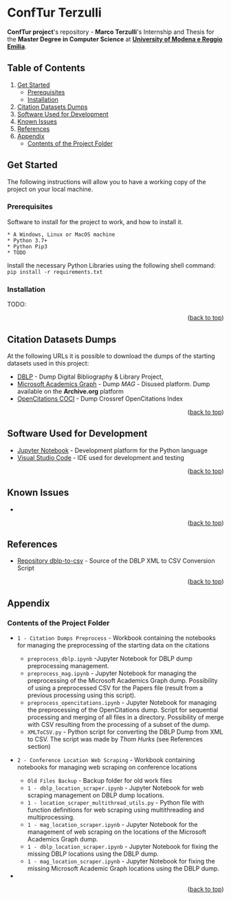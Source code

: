 # ConfTur Terzulli
**ConfTur project**'s repository - **Marco Terzulli**'s Internship and Thesis for the **Master Degree in Computer Science** at [**University of Modena e Reggio Emilia**](https://www.unimore.it/).

## Table of Contents
<ol>
	<li>
		<a href="#get-started">Get Started</a>
		<ul>
			<li><a href="#prerequisites">Prerequisites</a></li>
			<li><a href="#installation">Installation</a></li>
		</ul>
	</li>
	<li><a href="#citation-datasets-dumps">Citation Datasets Dumps</a></li>
	<li><a href="#software--used-for-developmento">Software Used for Development</a></li>
	<li><a href="#known-issues">Known Issues</a></li>
	<li><a href="#references">References</a></li>
	<li>
		<a href="#appendix">Appendix</a>
		<ul>
			<li><a href="#contents-of-the-project-folder">Contents of the Project Folder</a></li>
		</ul>
	</li>
</ol>
 
 
## Get Started

The following instructions will allow you to have a working copy of the project on your local machine.

### Prerequisites

Software to install for the project to work, and how to install it.

```
* A Windows, Linux or MacOS machine
* Python 3.7+
* Python Pip3
* TODO
```

Install the necessary Python Libraries using the following shell command: ```pip install -r requirements.txt```

### Installation

TODO: <br />

<p align="right">(<a href="#top">back to top</a>)</p>



## Citation Datasets Dumps
At the following URLs it is possible to download the dumps of the starting datasets used in this project:
* [DBLP](https://dblp.uni-trier.de/xml/) - Dump Digital Bibliography & Library Project,
* [Microsoft Academics Graph](https://archive.org/download/mag-2021-06-07/mag/) - Dump *MAG* - Disused platform. Dump available on the **Archive.org** platform
* [OpenCitations COCI](https://opencitations.net/download) - Dump Crossref OpenCitations Index

<p align="right">(<a href="#top">back to top</a>)</p>

## Software Used for Development
* [Jupyter Notebook](https://jupyter.org/) - Development platform for the Python language
* [Visual Studio Code](https://code.visualstudio.com/) - IDE used for development and testing

<p align="right">(<a href="#top">back to top</a>)</p>

## Known Issues
* 

<p align="right">(<a href="#top">back to top</a>)</p>

## References
* [Repository dblp-to-csv](https://github.com/ThomHurks/dblp-to-csv) - Source of the DBLP XML to CSV Conversion Script

<p align="right">(<a href="#top">back to top</a>)</p>


## Appendix

### Contents of the Project Folder
* ```1 - Citation Dumps Preprocess``` - Workbook containing the notebooks for managing the preprocessing of the starting data on the citations
	* ```preprocess_dblp.ipynb``` -Jupyter Notebook for DBLP dump preprocessing management.
	* ```preprocess_mag.ipynb``` -  Jupyter Notebook for managing the preprocessing of the Microsoft Academics Graph dump. Possibility of using a preprocessed CSV for the Papers file (result from a previous processing using this script).
	* ```preprocess_opencitations.ipynb``` - Jupyter Notebook for managing the preprocessing of the OpenCitations dump. Script for sequential processing and merging of all files in a directory. Possibility of merge with CSV resulting from the processing of a subset of the dump.
	* ```XMLToCSV.py``` - Python script for converting the DBLP Dump from XML to CSV. The script was made by *Thom Hurks* (see References section)

* ```2 - Conference Location Web Scraping``` - Workbook containing notebooks for managing web scraping on conference locations
	* ```Old Files Backup``` - Backup folder for old work files
	* ```1 - dblp_location_scraper.ipynb``` - Jupyter Notebook for web scraping management on DBLP dump locations.
	* ```1 - location_scraper_multithread_utils.py``` - Python file with function definitions for web scraping using multithreading and multiprocessing.
	* ```1 - mag_location_scraper.ipynb``` - Jupyter Notebook for the management of web scraping on the locations of the Microsoft Academics Graph dump.
	* ```1 - dblp_location_scraper.ipynb``` - Jupyter Notebook for fixing the missing DBLP locations using the DBLP dump.
	* ```1 - mag_location_scraper.ipynb``` - Jupyter Notebook for fixing the missing Microsoft Academic Graph locations using the DBLP dump.
 * 

<p align="right">(<a href="#top">back to top</a>)</p>